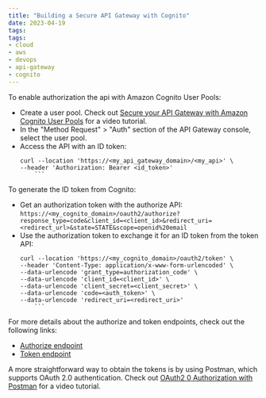 ```yaml
---
title: "Building a Secure API Gateway with Cognito"
date: 2023-04-19
tags:
tags:
- cloud
- aws
- devops
- api-gateway
- cognito
---
```


To enable authorization the api with Amazon Cognito User Pools:
- Create a user pool. Check out [Secure your API Gateway with Amazon Cognito User Pools](https://www.youtube.com/watch?v=oFSU6rhFETk) for a video tutorial.
- In the "Method Request" > "Auth" section of the API Gateway console, select the user pool.
- Access the API with an ID token:
    ```
    curl --location 'https://<my_api_gateway_domain>/<my_api>' \
    --header 'Authorization: Bearer <id_token>'
        ```

To generate the ID token from Cognito:
- Get an authorization token with the authorize API: `https://<my_cognito_domain>/oauth2/authorize?response_type=code&client_id=<client_id>&redirect_uri=<redirect_url>&state=STATE&scope=openid%20email`
- Use the authorization token to exchange it for an ID token from the token API:
    ```
    curl --location 'https://<my_cognito_domain>/oauth2/token' \
    --header 'Content-Type: application/x-www-form-urlencoded' \
    --data-urlencode 'grant_type=authorization_code' \
    --data-urlencode 'client_id=<client_id>' \
    --data-urlencode 'client_secret=<client_secret>' \
    --data-urlencode 'code=<auth_token>' \
    --data-urlencode 'redirect_uri=<redirect_uri>'
        ```

For more details about the authorize and token endpoints, check out the following links:
- [Authorize endpoint](https://docs.aws.amazon.com/cognito/latest/developerguide/authorization-endpoint.html)
- [Token endpoint](https://docs.aws.amazon.com/cognito/latest/developerguide/token-endpoint.html)

A more straightforward way to obtain the tokens is by using Postman, which supports OAuth 2.0 authentication. Check out [OAuth2 0 Authorization with Postman](https://www.youtube.com/watch?v=pxD9e2fk9fE) for a video tutorial.
